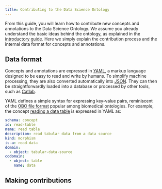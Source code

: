 ```yaml
---
title: Contributing to the Data Science Ontology
---
```


From this guide, you will learn how to contribute new concepts and annotations to the Data Science Ontology. We assume you already understand the basic ideas behind the ontology, as explained in the [introductory guide](/help/intro). Here we simply explain the contribution process and the internal data format for concepts and annotations.

## Data format

Concepts and annotations are expressed in [YAML](http://yaml.org), a markup language designed to be easy to read and write by humans. To simplify machine processing, they are also converted automatically into [JSON](https://www.json.org). They can then be straightforwardly loaded into a database or processed by other tools, such as [Catlab](https://github.com/epatters/Catlab).

YAML defines a simple syntax for expressing key-value pairs, reminiscent of the [OBO file format](https://owlcollab.github.io/oboformat/doc/GO.format.obo-1_4.html) popular among biomedical ontologies. For example, the concept [reading a data table](/concept/read-table) is expressed in YAML as:

```yaml
schema: concept
id: read-table
name: read table
description: read tabular data from a data source
kind: morphism
is-a: read-data
domain:
  - object: tabular-data-source
codomain:
  - object: table
    name: data
```

## Making contributions